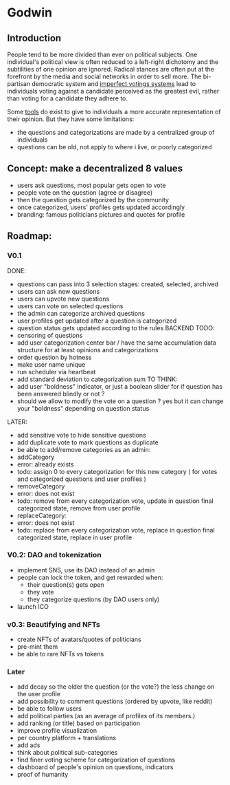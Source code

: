 # Godwin

## Introduction

People tend to be more divided than ever on political subjects. One individual's political view is often reduced to a left-right dichotomy and the subtilities of one opinion are ignored. Radical stances are often put at the forefront by the media and social networks in order to sell more. The bi-partisan democratic system and [imperfect votings systems](https://www.youtube.com/watch?v=tJag3vuG834) lead to individuals voting against a candidate perceived as the greatest evil, rather than voting for a candidate they adhere to.

Some [tools](https://www.reddit.com/r/PoliticalCompass/) do exist to give to individuals a more accurate representation of their opinion. But they have some limitations:
 - the questions and categorizations are made by a centralized group of individuals
 - questions can be old, not apply to where i live, or poorly categorized

## Concept: make a decentralized 8 values
 - users ask questions, most popular gets open to vote
 - people vote on the question (agree or disagree)
 - then the question gets categorized by the community
 - once categorized, users' profiles gets updated accordingly
 - branding: famous politicians pictures and quotes for profile

## Roadmap:

### V0.1
DONE:
- questions can pass into 3 selection stages: created, selected, archived
- users can ask new questions
- users can upvote new questions
- users can vote on selected questions
- the admin can categorize archived questions
- user profiles get updated after a question is categorized
- question status gets updated according to the rules
BACKEND TODO:
 - censoring of questions
 - add user categorization center bar / have the same accumulation data structure for at least opinions and categorizations
 - order question by hotness
 - make user name unique
 - run scheduler via heartbeat
 - add standard deviation to categorization sum
TO THINK:
- add user "boldness" indicator, or just a boolean slider for if question has been answered blindly or not ?
- should we allow to modify the vote on a question ? yes but it can change your "boldness" depending on question status

LATER:
 - add sensitive vote to hide sensitive questions
 - add duplicate vote to mark questions as duplicate
 - be able to add/remove categories as an admin:
  - addCategory
   - error: already exists
   - todo: assign 0 to every categorization for this new category ( for votes and categorized questions and user profiles )
  - removeCategory
   - error: does not exist
   - todo: remove from every categorization vote, update in question final categorized state, remove from user profile
  - replaceCategory:
   - error: does not exist
   - todo: replace from every categorization vote, replace in question final categorized state, replace in user profile

### V0.2: DAO and tokenization
- implement SNS, use its DAO instead of an admin
- people can lock the token, and get rewarded when:
  - their question(s) gets open
  - they vote
  - they categorize questions (by DAO users only)
- launch ICO

### v0.3: Beautifying and NFTs
 - create NFTs of avatars/quotes of politicians
 - pre-mint them
 - be able to rare NFTs vs tokens

### Later
 - add decay so the older the question (or the vote?) the less change on the user profile
 - add possibility to comment questions (ordered by upvote, like reddit)
 - be able to follow users
 - add political parties (as an average of profiles of its members.)
 - add ranking (or title) based on participation
 - improve profile visualization
 - per country platform + translations
 - add ads
 - think about political sub-categories
 - find finer voting scheme for categorization of questions
 - dashboard of people's opinion on questions, indicators
 - proof of humanity